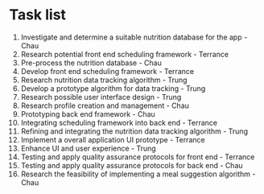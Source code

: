 # Task list
1. Investigate and determine a suitable nutrition database for the app - Chau
2. Research potential front end scheduling framework - Terrance
3. Pre-process the nutrition database - Chau
4. Develop front end scheduling framework - Terrance
5. Research nutrition data tracking algorithm - Trung
6. Develop a prototype algorithm for data tracking - Trung 
7. Research possible user interface design - Trung
8. Research profile creation and management - Chau
9. Prototyping back end framework - Chau
10. Integrating scheduling framework into back end - Terrance
11. Refining and integrating the nutrition data tracking algorithm - Trung
12. Implement a overall application UI prototype - Terrance
13. Enhance UI and user experience - Trung
14. Testing and apply quality assurance protocols for front end - Terrance
15. Testing and apply quality assurance protocols for back end - Chau
16. Research the feasibility of implementing a meal suggestion algorithm - Chau


